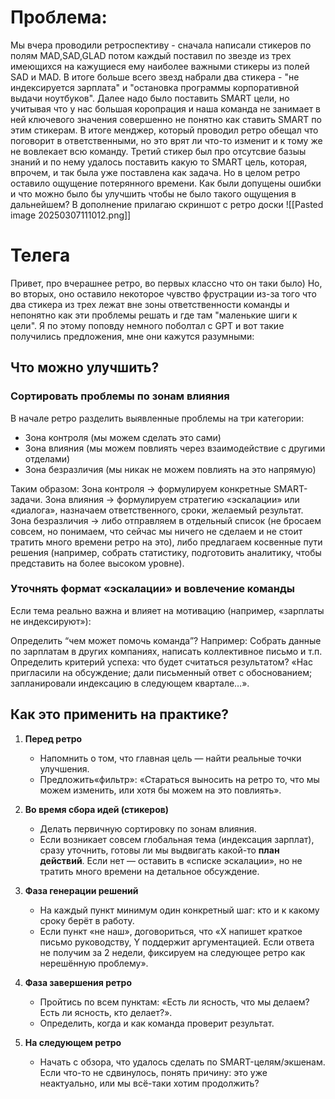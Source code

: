 
# Проблема: 
Мы вчера проводили ретроспективу - сначала написали стикеров по полям MAD,SAD,GLAD потом каждый поставил по звезде из трех имеющихся на кажущиеся ему наиболее важными стикеры из полей SAD и MAD. В итоге больше всего звезд набрали два стикера - "не индексируется зарплата" и "остановка программы корпоративной выдачи ноутбуков". Далее надо было поставить SMART цели, но учитывая что у нас большая коропрация и наша команда не занимает в ней ключевого значения совершенно не понятно как ставить SMART по этим стикерам. В итоге менджер, который проводил ретро обещал что поговорит в ответственными, но это врят ли что-то изменит и к тому же не вовлекает всю команду. Третий стикер был про отсутсвие базыы знаний и по нему удалось поставить какую то SMART цель, которая, впрочем, и так была уже поставлена как задача. Но в целом ретро оставило ощущение потерянного времени. Как были допущены ошибки и что можно было бы улучшить чтобы не было такого ощущения в дальнейшем? В дополнение прилагаю скриншот с ретро доски
![[Pasted image 20250307111012.png]]

# Телега

Привет, про вчерашнее ретро, во первых классно что он таки было) Но, во вторых, оно оставило некоторое чувство фрустрации из-за того что два стикера из трех лежат вне зоны ответственности команды и непонятно как эти проблемы решать и где там "маленькие шиги к цели". Я по этому поповду немного поболтал с GPT и вот такие получились предложения, мне они кажутся разумными:

## Что можно улучшить?
### Сортировать проблемы по зонам влияния
В начале ретро разделить выявленные проблемы на три категории:

* Зона контроля (мы можем сделать это сами)
* Зона влияния (мы можем повлиять через взаимодействие с другими отделами)
* Зона безразличия (мы никак не можем повлиять на это напрямую)

Таким образом:
Зона контроля → формулируем конкретные SMART-задачи.
Зона влияния → формулируем стратегию «эскалации» или «диалога», назначаем ответственного, сроки, желаемый результат.
Зона безразличия → либо отправляем в отдельный список (не бросаем совсем, но понимаем, что сейчас мы ничего не сделаем и не стоит тратить много времени ретро на это), либо предлагаем косвенные пути решения (например, собрать статистику, подготовить аналитику, чтобы представить на более высоком уровне).

### Уточнять формат «эскалации» и вовлечение команды
Если тема реально важна и влияет на мотивацию (например, «зарплаты не индексируют»):

Определить “чем может помочь команда”? Например:
Собрать данные по зарплатам в других компаниях, написать коллективное письмо и т.п.
Определить критерий успеха: что будет считаться результатом? «Нас пригласили на обсуждение; дали письменный ответ с обоснованием; запланировали индексацию в следующем квартале…».

## Как это применить на практике?

1. **Перед ретро**
    
    - Напомнить о том, что главная цель — найти реальные точки улучшения.
    - Предложить«фильтр»: «Стараться выносить на ретро то, что мы можем изменить, или хотя бы можем на это повлиять».

2. **Во время сбора идей (стикеров)**
    - Делать первичную сортировку по зонам влияния.
    - Если возникает совсем глобальная тема (индексация зарплат), сразу уточнить, готовы ли мы выдвигать какой-то **план действий**. Если нет — оставить в «списке эскалации», но не тратить много времени на детальное обсуждение.
3. **Фаза генерации решений**    
    - На каждый пункт минимум один конкретный шаг: кто и к какому сроку берёт в работу.
    - Если пункт «не наш», договориться, что «X напишет краткое письмо руководству, Y поддержит аргументацией. Если ответа не получим за 2 недели, фиксируем на следующее ретро как нерешённую проблему».
4. **Фаза завершения ретро**    
    - Пройтись по всем пунктам: «Есть ли ясность, что мы делаем? Есть ли ясность, кто делает?».
    - Определить, когда и как команда проверит результат.
5. **На следующем ретро**
    - Начать с обзора, что удалось сделать по SMART-целям/экшенам. Если что-то не сдвинулось, понять причину: это уже неактуально, или мы всё-таки хотим продолжить?